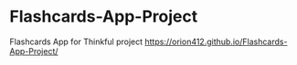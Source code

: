 # Flashcards-App-Project
Flashcards App for Thinkful project
https://orion412.github.io/Flashcards-App-Project/
